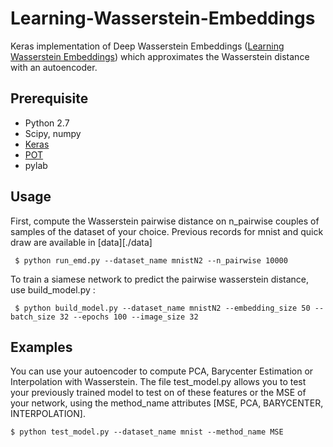 # Learning-Wasserstein-Embeddings
Keras implementation of Deep Wasserstein Embeddings ([Learning Wasserstein Embeddings](https://arxiv.org/abs/1710.07457)) which approximates the Wasserstein distance with an autoencoder.

## Prerequisite
- Python 2.7 
- Scipy, numpy
- [Keras](https://keras.io/)
- [POT](http://pot.readthedocs.io/en/stable/)
- pylab

## Usage

First, compute the Wasserstein pairwise distance on n_pairwise couples of samples of the dataset of your choice. Previous records for mnist and quick draw are available in [data][./data]

	 $ python run_emd.py --dataset_name mnistN2 --n_pairwise 10000

To train a siamese network to predict the pairwise wasserstein distance, use build_model.py : 

	 $ python build_model.py --dataset_name mnistN2 --embedding_size 50 --batch_size 32 --epochs 100 --image_size 32

## Examples
You can use your autoencoder to compute PCA, Barycenter Estimation or Interpolation with Wasserstein. The file test_model.py allows you to test your previously trained model to test on of these features or
the MSE of your network, using the method_name attributes [MSE, PCA, BARYCENTER, INTERPOLATION].

	$ python test_model.py --dataset_name mnist --method_name MSE


